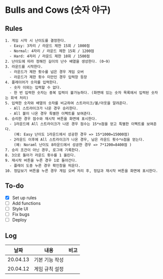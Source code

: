 # Bulls and Cows (숫자 야구)

## Rules

```
1. 게임 시작 시 난이도를 결정한다.
  - Easy: 3자리 / 라운드 제한 15회 / 1000점
  - Normal: 4자리 / 라운드 제한 15회 / 1200점
  - Hard: 4자리 / 라운드 제한 10회 / 1500점
2. 난이도에 따라 정해진 길이의 난수 배열을 생성한다. (0~9)
3. 라운드를 시작한다.
  - 라운드가 제한 횟수를 넘은 경우 게임 오버
  - 라운드가 제한 횟수 미만인 경우 입력창 등장
4. 플레이어가 숫자를 입력한다.
  - 숫자 이외는 입력할 수 없다.
  - 한 번 입력한 숫자는 중복 입력이 불가능하다. (화면에 있는 숫자 목록에서 입력된 숫자는 회색 처리)
5. 입력한 숫자와 배열의 숫자를 비교하여 스트라이크/볼/아웃을 알려준다.
  - All 스트라이크가 나온 경우 승리한다.
  - All 볼이 나온 경우 특별한 이펙트를 보여준다.
6. 승리한 경우 점수와 재시작 버튼을 화면에 표시한다.
  - 1라운드에 All 스트라이크가 나온 경우 점수는 15*n점을 얻고 특별한 이펙트를 보여준다.
    (예: Easy 난이도 1라운드에서 성공한 경우 => 15*1000=15000점)
  - 2라운드 이후에 All 스트라이크가 나온 경우, 남은 라운드 횟수*n점을 얻는다.
    (예: Noraml 난이도 8라운드에서 성공한 경우 => 7*1200=8400점 )
7. 승리 조건이 아닌 경우, 로그에 기록한다.
8. 3으로 돌아가 라운드 횟수를 1 올린다.
9. 재시작 버튼을 누른 경우 1로 돌아간다.
  - 플레이 도중 누른 경우 확인창을 띄운다.
10. 정답보기 버튼을 누른 경우 게임 오버 처리 후, 정답과 재시작 버튼을 화면에 표시한다.
```

## To-do

- [x] Set up rules
- [ ] Add functions
- [ ] Style UI
- [ ] Fix bugs
- [ ] Deploy

## Log

| 날짜       | 내용       | 비고  |
| -------- | -------- | --- |
| 20.04.13 | 기본 기능 작성 |     |
| 20.04.12 | 게임 규칙 설정 |     |